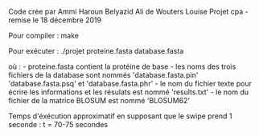 Code crée par 
    Ammi Haroun
    Belyazid Ali
    de Wouters Louise
Projet cpa - remise le 18 décembre 2019

Pour compiler :
    make

Pour exécuter :
    ./projet proteine.fasta database.fasta

où :
    - proteine.fasta contient la protéine de base
    - les noms des trois fichiers de la database sont nommés 'database.fasta.pin' 'database.fasta.psq' et 'database.fasta.phr'
    - le nom du fichier texte pour écrire les informations et les résulats est nommé 'results.txt'
    - le nom du fichier de la matrice BLOSUM est nommé 'BLOSUM62'

Temps d'éxécution approximatif en supposant que le swipe prend 1 seconde : t = 70-75 secondes

